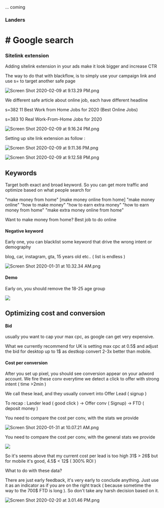 ... coming

### Landers



# # Google search

### Sitelink extension

Adding sitelink extension in your ads make it look bigger and increase CTR

The way to do that with blackflow, is to simply use your campaign link and use s= to target another safe page

![Screen Shot 2020-02-09 at 9.13.29 PM.png](https://raw.githubusercontent.com/blackhatflow/storage/master/2020/02/09-21-15-16-Screen%20Shot%202020-02-09%20at%209.13.29%20PM.png)

We different safe article about online job, each have different headline

s=382 11 Best Work from Home Jobs for 2020 (Best Online Jobs)

s=383  10 Real Work-From-Home Jobs for 2020

![Screen Shot 2020-02-09 at 9.16.24 PM.png](https://raw.githubusercontent.com/blackhatflow/storage/master/2020/02/09-21-16-41-Screen%20Shot%202020-02-09%20at%209.16.24%20PM.png)

Setting up site link extension as follow : 

![Screen Shot 2020-02-09 at 9.11.36 PM.png](https://raw.githubusercontent.com/blackhatflow/storage/master/2020/02/09-21-16-52-Screen%20Shot%202020-02-09%20at%209.11.36%20PM.png)

![Screen Shot 2020-02-09 at 9.12.58 PM.png](https://raw.githubusercontent.com/blackhatflow/storage/master/2020/02/09-21-16-55-Screen%20Shot%202020-02-09%20at%209.12.58%20PM.png)

## Keywords

Target both exact and broad keyword. So you can get more traffic and optimize based on what people search for

"make money from home"
[make money online from home]
"make money online"
"how to make money"
"how to earn extra money"
"how to earn money from home"
"make extra money online from home"

Want to make money from home? Best job to do online

#### Negative keyword

Early one, you can blacklist some keyword that drive the wrong intent or demography

blog, car, instagram, gta, 15 years old etc.. ( list is endless )

![Screen Shot 2020-01-31 at 10.32.34 AM.png](https://raw.githubusercontent.com/blackhatflow/storage/master/2020/01/31-10-32-50-Screen%20Shot%202020-01-31%20at%2010.32.34%20AM.png)

#### Demo

Early on, you should remove the 18-25 age group

![](https://raw.githubusercontent.com/blackhatflow/storage/master/2020/01/31-10-25-05-Screen%20Shot%202020-01-31%20at%209.08.09%20AM.png)

## Optimizing cost and conversion

#### Bid

usually you want to cap your max cpc, as google can get very expensive.

What we currently recommend for UK is setting max cpc at 0.5\$ and adjust the bid for desktop up to 1\$ as destkop convert 2-3x better than mobile.

#### Cost per conversion

After you set up pixel, you should see conversion appear on your adword account.
We fire these conv everytime we detect a click to offer with strong intent ( time >2min )

We call these lead, and they usually convert into Offer Lead ( signup  )

To recap : Lander lead ( good click ) -> Offer conv ( Signup) -> FTD ( deposit money )

You need to compare the cost per conv, with the stats we provide

![Screen Shot 2020-01-31 at 10.07.21 AM.png](https://raw.githubusercontent.com/blackhatflow/storage/master/2020/01/31-10-10-39-Screen%20Shot%202020-01-31%20at%2010.07.21%20AM.png)

You need to compare the cost per conv, with the general stats we provide

![](https://raw.githubusercontent.com/blackhatflow/storage/master/2020/01/31-10-13-36-photo_2020-01-31%2010.09.25.jpeg)

So it's seems above that my current cost per lead is too high 31$ > 26\$ but for mobile it's good, 4.5\$ < 12\$ ( 300% ROI )

What to do with these data? 

There are just early feedback, it's very early to conclude anything. Just use it as an indicator as if you are on the right track ( because sometime the way to the 700\$ FTD is long ). So don't take any harsh decision based on it.

![Screen Shot 2020-02-20 at 3.01.46 PM.png](https://raw.githubusercontent.com/blackhatflow/storage/master/2020/02/20-15-02-20-Screen%20Shot%202020-02-20%20at%203.01.46%20PM.png)

#### 
